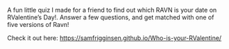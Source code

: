 A fun little quiz I made for a friend to find out which RAVN is your date on RValentine’s Day!. Answer a few questions, and get matched with one of five versions of Ravn!

Check it out here: https://samfrigginsen.github.io/Who-is-your-RValentine/
